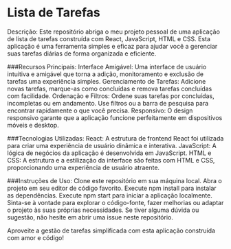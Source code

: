 # Lista de Tarefas

Descrição:
Este repositório abriga o meu projeto pessoal de uma aplicação de lista de tarefas construída com React, JavaScript, HTML e CSS. Esta aplicação é uma ferramenta simples e eficaz para ajudar você a gerenciar suas tarefas diárias de forma organizada e eficiente.

###Recursos Principais:
Interface Amigável: Uma interface de usuário intuitiva e amigável que torna a adição, monitoramento e exclusão de tarefas uma experiência simples.
Gerenciamento de Tarefas: Adicione novas tarefas, marque-as como concluídas e remova tarefas concluídas com facilidade.
Ordenação e Filtros: Ordene suas tarefas por concluídas, incompletas ou em andamento. Use filtros ou a barra de pesquisa para encontrar rapidamente o que você precisa.
Responsivo: O design responsivo garante que a aplicação funcione perfeitamente em dispositivos móveis e desktop.

###Tecnologias Utilizadas:
React: A estrutura de frontend React foi utilizada para criar uma experiência de usuário dinâmica e interativa.
JavaScript: A lógica de negócios da aplicação é desenvolvida em JavaScript.
HTML e CSS: A estrutura e a estilização da interface são feitas com HTML e CSS, proporcionando uma experiência de usuário atraente.

###Instruções de Uso:
Clone este repositório em sua máquina local.
Abra o projeto em seu editor de código favorito.
Execute npm install para instalar as dependências.
Execute npm start para iniciar a aplicação localmente.
Sinta-se à vontade para explorar o código-fonte, fazer melhorias ou adaptar o projeto às suas próprias necessidades. Se tiver alguma dúvida ou sugestão, não hesite em abrir uma issue neste repositório.

Aproveite a gestão de tarefas simplificada com esta aplicação construída com amor e código!
